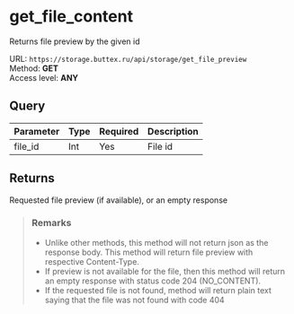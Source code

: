 # get_file_content
Returns file preview by the given id

URL: `https://storage.buttex.ru/api/storage/get_file_preview`\
Method: **GET**\
Access level: **ANY**

## Query
| Parameter | Type | Required | Description |
|-----------|------|----------|-------------|
| file_id   | Int  | Yes      | File id     |

## Returns
Requested file preview (if available), or an empty response

> ### Remarks
> - Unlike other methods, this method will not return json as the response body.
> This method will return file preview with respective Content-Type.
> - If preview is not available for the file, then this method will return an empty response
> with status code 204 (NO_CONTENT).
> - If the requested file is not found, method will return plain text saying that
> the file was not found with code 404